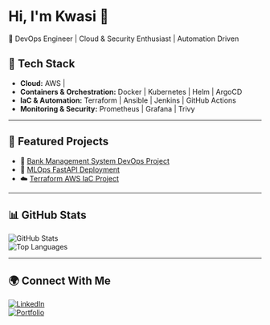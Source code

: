 # Hi, I'm Kwasi 👋  

🚀 DevOps Engineer | Cloud & Security Enthusiast | Automation Driven  

## 🔧 Tech Stack
- **Cloud:** AWS |
- **Containers & Orchestration:** Docker | Kubernetes | Helm | ArgoCD  
- **IaC & Automation:** Terraform | Ansible | Jenkins | GitHub Actions  
- **Monitoring & Security:** Prometheus | Grafana | Trivy  

---

## 📌 Featured Projects
- 🏦 [Bank Management System DevOps Project](https://github.com/YOURUSERNAME/Bank-Management-System)  
- 🤖 [MLOps FastAPI Deployment](https://github.com/YOURUSERNAME/mlops-fastapi)  
- ☁️ [Terraform AWS IaC Project](https://github.com/YOURUSERNAME/terraform-aws-infra)  

---

## 📊 GitHub Stats
![GitHub Stats](https://github-readme-stats.vercel.app/api?username=boateng0303&show_icons=true&theme=tokyonight)  
![Top Languages](https://github-readme-stats.vercel.app/api/top-langs/?username=boateng0303&layout=compact&theme=tokyonight)  

---

## 🌍 Connect With Me
[![LinkedIn](https://img.shields.io/badge/LinkedIn-Connect-blue)](https://linkedin.com/in/YOURNAME)  
[![Portfolio](https://img.shields.io/badge/Portfolio-Visit-orange)](https://yourportfolio.com)  
